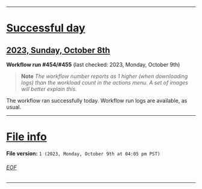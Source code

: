 
***

# [Successful day](#Successful-day)

## [2023, Sunday, October 8th](#2023-Sunday-October-8th)

**Workflow run #454/#455** (last checked: 2023, Monday, October 9th)

> **Note** _The workflow number reports as 1 higher (when downloading logs) than the workload count in the actions menu. A set of images will better explain this._

The workflow ran successfully today. Workflow run logs are available, as usual.

***

# [File info](#File-info)

**File version:** `1 (2023, Monday, October 9th at 04:05 pm PST)`

###### [EOF](#EOF)

***
